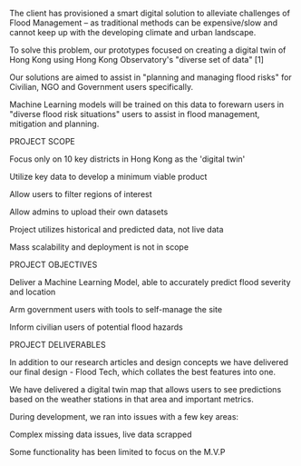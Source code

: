 The client has provisioned a smart digital solution to alleviate challenges of Flood Management – as traditional methods can be expensive/slow and cannot keep up with the developing climate and urban landscape.​

To solve this problem, our prototypes focused on creating a digital twin of Hong Kong using Hong Kong Observatory's "diverse set of data" [1]​

Our solutions are aimed to assist in "planning and managing flood risks" for Civilian, NGO and Government users specifically.​

Machine Learning models will be trained on this data to forewarn users  in "diverse flood risk situations" users to assist in flood management, mitigation and planning. ​

​PROJECT SCOPE 

Focus only on 10 key districts in Hong Kong as the 'digital twin'​

Utilize key data to develop a minimum viable product​

Allow users to filter regions of interest​

Allow admins to upload their own datasets​

Project utilizes historical and predicted data, not live data​

Mass scalability and deployment is not in scope​

PROJECT OBJECTIVES

Deliver a Machine Learning Model, able to accurately predict flood severity and location​

Arm government users with tools to self-manage the site​

Inform civilian users of potential flood hazards ​

PROJECT DELIVERABLES

In addition to our research articles and design concepts we have delivered our final design - Flood Tech, which collates the best features into one.​

We have delivered a digital twin map that allows users to see predictions based on the weather stations in that area and important metrics.​

During development, we ran into issues with a few key areas:​

Complex missing data issues, live data scrapped​

Some functionality has been limited to focus on the M.V.P​

​

 ​

​

​

​

​

​

​

​

​

​


